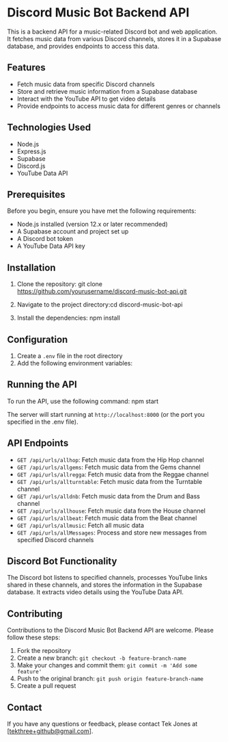 # Discord Music Bot Backend API

This is a backend API for a music-related Discord bot and web application. It fetches music data from various Discord channels, stores it in a Supabase database, and provides endpoints to access this data.

## Features

- Fetch music data from specific Discord channels
- Store and retrieve music information from a Supabase database
- Interact with the YouTube API to get video details
- Provide endpoints to access music data for different genres or channels

## Technologies Used

- Node.js
- Express.js
- Supabase
- Discord.js
- YouTube Data API

## Prerequisites

Before you begin, ensure you have met the following requirements:

- Node.js installed (version 12.x or later recommended)
- A Supabase account and project set up
- A Discord bot token
- A YouTube Data API key

## Installation

1. Clone the repository:
   git clone https://github.com/yourusername/discord-music-bot-api.git

2. Navigate to the project directory:cd discord-music-bot-api

3. Install the dependencies: npm install

## Configuration

1. Create a `.env` file in the root directory
2. Add the following environment variables:

## Running the API

To run the API, use the following command: npm start

The server will start running at `http://localhost:8000` (or the port you specified in the .env file).

## API Endpoints

- `GET /api/urls/allhop`: Fetch music data from the Hip Hop channel
- `GET /api/urls/allgems`: Fetch music data from the Gems channel
- `GET /api/urls/allregga`: Fetch music data from the Reggae channel
- `GET /api/urls/allturntable`: Fetch music data from the Turntable channel
- `GET /api/urls/alldnb`: Fetch music data from the Drum and Bass channel
- `GET /api/urls/allhouse`: Fetch music data from the House channel
- `GET /api/urls/allbeat`: Fetch music data from the Beat channel
- `GET /api/urls/allmusic`: Fetch all music data
- `GET /api/urls/allMessages`: Process and store new messages from specified Discord channels

## Discord Bot Functionality

The Discord bot listens to specified channels, processes YouTube links shared in these channels, and stores the information in the Supabase database. It extracts video details using the YouTube Data API.

## Contributing

Contributions to the Discord Music Bot Backend API are welcome. Please follow these steps:

1. Fork the repository
2. Create a new branch: `git checkout -b feature-branch-name`
3. Make your changes and commit them: `git commit -m 'Add some feature'`
4. Push to the original branch: `git push origin feature-branch-name`
5. Create a pull request

## Contact

If you have any questions or feedback, please contact Tek Jones at [tekthree+github@gmail.com].
